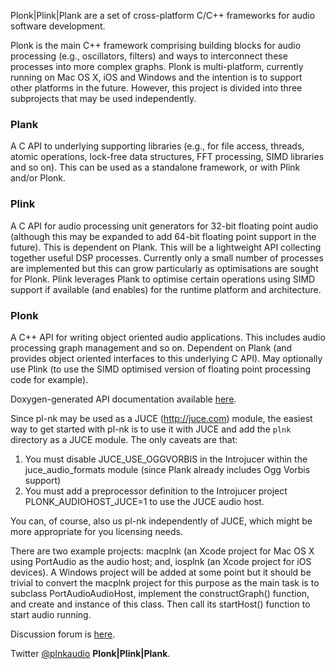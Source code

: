 Plonk|Plink|Plank are a set of cross-platform C/C++ frameworks for audio software development.

Plonk is the main C++ framework comprising building blocks for audio processing (e.g., oscillators, filters) and ways to interconnect these processes into more complex graphs. Plonk is multi-platform, currently running on Mac OS X, iOS and Windows and the intention is to support other platforms in the future. However, this project is divided into three subprojects that may be used independently.

### Plank ###
A C API to underlying supporting libraries (e.g., for file access, threads, atomic operations, lock-free data structures, FFT processing, SIMD libraries and so on). This can be used as a standalone framework, or with Plink and/or Plonk.

### Plink ###
A C API for audio processing unit generators for 32-bit floating point audio (although this may be expanded to add 64-bit floating point support in the future). This is dependent on Plank. This will be a lightweight API collecting together useful DSP processes. Currently only a small number of processes are implemented but this can grow particularly as optimisations are sought for Plonk. Plink leverages Plank to optimise certain operations using SIMD support if available (and enables) for the runtime platform and architecture.

### Plonk ###
A C++ API for writing object oriented audio applications. This includes audio processing graph management and so on. Dependent on Plank (and provides object oriented interfaces to this underlying C API). May optionally use Plink (to use the SIMD optimised version of floating point processing code for example).

Doxygen-generated API documentation available [here](http://0x4d52.github.io/pl-nk/doc/html/).

Since pl-nk may be used as a JUCE (http://juce.com) module, the easiest way to get started with pl-nk is to use it with JUCE and add the `plnk` directory as a JUCE module. The only caveats are that: 
1. You must disable JUCE_USE_OGGVORBIS in the Introjucer within the juce_audio_formats module (since Plank already includes Ogg Vorbis support)
2. You must add a preprocessor definition to the Introjucer project PLONK_AUDIOHOST_JUCE=1 to use the JUCE audio host.

You can, of course, also us pl-nk independently of JUCE, which might be more appropriate for you licensing needs.

There are two example projects: macplnk (an Xcode project for Mac OS X using PortAudio as the audio host; and, iosplnk (an Xcode project for iOS devices). A Windows project will be added at some point but it should be trivial to convert the macplnk project for this purpose as the main task is to subclass PortAudioAudioHost, implement the constructGraph() function, and create and instance of this class. Then call its startHost() function to start audio running.

Discussion forum is [here](http://groups.google.com/group/pl-nk).

Twitter [@plnkaudio](http://twitter.com/plnkaudio) **Plonk|Plink|Plank**.

